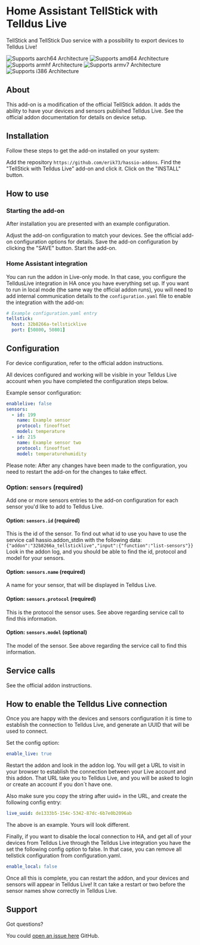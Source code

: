 # Home Assistant TellStick with Telldus Live

TellStick and TellStick Duo service with a possibility to export devices
to Telldus Live!

![Supports aarch64 Architecture][aarch64-shield] ![Supports amd64 Architecture][amd64-shield]
![Supports armhf Architecture][armhf-shield] ![Supports armv7 Architecture][armv7-shield]
![Supports i386 Architecture][i386-shield]

## About

This add-on is a modification of the official TellStick addon.
It adds the ability to have your devices and sensors published Telldus Live.
See the official addon documentation for details on device setup.

## Installation

Follow these steps to get the add-on installed on your system:

Add the repository `https://github.com/erik73/hassio-addons`.
Find the "TellStick with Telldus Live" add-on and click it.
Click on the "INSTALL" button.

## How to use

### Starting the add-on

After installation you are presented with an example configuration.

Adjust the add-on configuration to match your devices. See the official add-on
configuration options for details.
Save the add-on configuration by clicking the "SAVE" button.
Start the add-on.

### Home Assistant integration

You can run the addon in Live-only mode. In that case, you configure the TelldusLive
integration in HA once you have everything set up.
If you want to run in local mode (the same way the official addon runs), you will
need to add internal communication details to the `configuration.yaml`
file to enable the integration with the add-on:

```yaml
# Example configuration.yaml entry
tellstick:
  host: 32b8266a-tellsticklive
  port: [50800, 50801]
```

## Configuration

For device configuration, refer to the official addon instructions.

All devices configured and working will be visible in your Telldus Live account when
you have completed the configuration steps below.

Example sensor configuration:

```yaml
enablelive: false
sensors:
  - id: 199
    name: Example sensor
    protocol: fineoffset
    model: temperature
  - id: 215
    name: Example sensor two
    protocol: fineoffset
    model: temperaturehumidity
```

Please note: After any changes have been made to the configuration,
you need to restart the add-on for the changes to take effect.

### Option: `sensors` (required)

Add one or more sensors entries to the add-on configuration for each
sensor you'd like to add to Telldus Live.

#### Option: `sensors.id` (required)

This is the id of the sensor. To find out what id to use you have to use the
service call hassio.addon_stdin with the following data:
`{"addon":"32b8266a_tellsticklive","input":{"function":"list-sensors"}}`
Look in the addon log, and you should be able to find the id, protocol and model
for your sensors.

#### Option: `sensors.name` (required)

A name for your sensor, that will be displayed in Telldus Live.

#### Option: `sensors.protocol` (required)

This is the protocol the sensor uses. See above regarding service call to find
this information.

#### Option: `sensors.model` (optional)

The model of the sensor. See above regarding the service call to find this information.

## Service calls

See the official addon instructions.

## How to enable the Telldus Live connection

Once you are happy with the devices and sensors configuration it is time to establish
the connection to Telldus Live, and generate an UUID that will be used to connect.

Set the config option:

```yaml
enable_live: true
```

Restart the addon and look in the addon log.
You will get a URL to visit in your browser to establish the connection
between your Live account and this addon.
That URL take you to Telldus Live, and you will be asked to login or create an account
if you don´t have one.

Also make sure you copy the string after uuid= in the URL, and create the following
config entry:

```yaml
live_uuid: de1333b5-154c-5342-87dc-6b7e0b2096ab
```

The above is an example. Yours will look different.

Finally, if you want to disable the local connection to HA, and get all of
your devices from Telldus Live through the Telldus Live integration
you have the set the following config option to false. In that case, you
can remove all tellstick configuration from configuration.yaml.

```yaml
enable_local: false
```

Once all this is complete, you can restart the addon, and your devices and
sensors will appear in Telldus Live!
It can take a restart or two before the sensor names show correctly in
Telldus Live.

## Support

Got questions?

You could [open an issue here][issue] GitHub.

[aarch64-shield]: https://img.shields.io/badge/aarch64-yes-green.svg
[amd64-shield]: https://img.shields.io/badge/amd64-yes-green.svg
[armhf-shield]: https://img.shields.io/badge/armhf-yes-green.svg
[armv7-shield]: https://img.shields.io/badge/armv7-yes-green.svg
[conf]: http://developer.telldus.com/wiki/TellStick_conf
[i386-shield]: https://img.shields.io/badge/i386-yes-green.svg
[issue]: https://github.com/erik73/addon-tellsticklive/issues
[protocol-list]: http://developer.telldus.com/wiki/TellStick_conf
[repository]: https://github.com/erik73/hassio-addons
